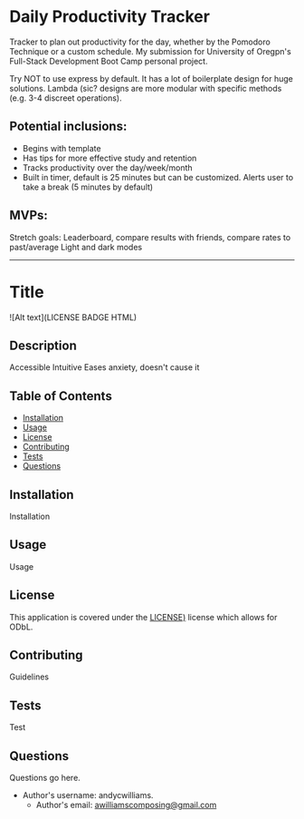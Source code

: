 # Daily Productivity Tracker
Tracker to plan out productivity for the day, whether by the Pomodoro Technique or a custom schedule. 
My submission for University of Oregpn's Full-Stack Development Boot Camp personal project.

Try NOT to use express by default. It has a lot of boilerplate design for huge solutions.
Lambda (sic? designs are more modular with specific methods (e.g. 3-4 discreet operations).

## Potential inclusions: 
* Begins with template
* Has tips for more effective study and retention
* Tracks productivity over the day/week/month
* Built in timer, default is 25 minutes but can be customized. Alerts user to take a break (5 minutes by default)

## MVPs: 

Stretch goals:
Leaderboard, compare results with friends, compare rates to past/average
Light and dark modes

-----

# Title 
![Alt text](LICENSE BADGE HTML)

## Description
Accessible
Intuitive
Eases anxiety, doesn't cause it

## Table of Contents
- [Installation](#installation)
- [Usage](#usage)
- [License](#license)
- [Contributing](#contributing)
- [Tests](#tests)
- [Questions](#questions)

## Installation
Installation

## Usage
Usage

## License
This application is covered under the [LICENSE)](HTML) license which allows for ODbL.

## Contributing
Guidelines

## Tests
Test

## Questions
Questions go here.

* Author's username: andycwilliams.
  * Author's email: awilliamscomposing@gmail.com